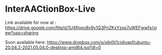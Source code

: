 # InterAACtionBox-Live

Link available for now at :
https://drive.google.com/file/d/1U4flnpo8x9y1Q3PnZKxYzso7uWEFwwfx/view?usp=sharing

Soon available here:
https://www.dropbox.com/s/xibj0t1cjdivapf/ubuntu-20.04.2-2021.05.04.0-desktop-amd64.iso?dl=0
